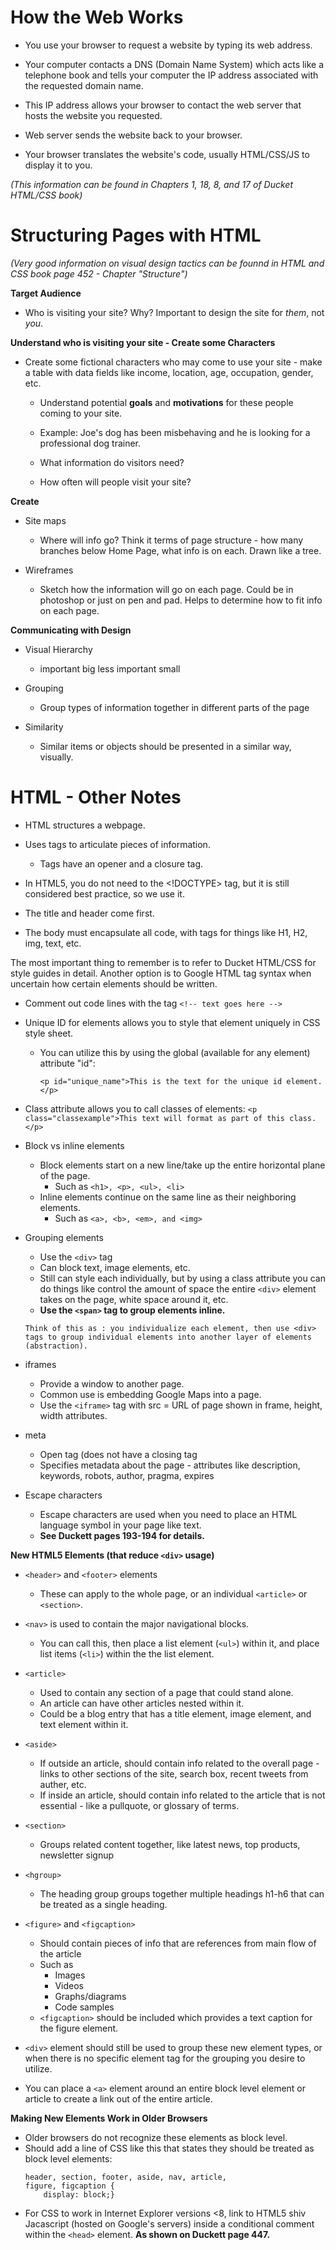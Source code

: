 # How the Web Works
- You use your browser to request a website by typing its web address.

- Your computer contacts a DNS (Domain Name System) which acts like a telephone book and tells your computer the IP address associated with the requested domain name.

- This IP address allows your browser to contact the web server that hosts the website you requested.

- Web server sends the website back to your browser.

- Your browser translates the website's code, usually HTML/CSS/JS to display it to you.

*(This information can be found in Chapters 1, 18, 8, and 17 of Ducket HTML/CSS book)*


# Structuring Pages with HTML

*(Very good information on visual design tactics can be founnd in HTML and CSS book page 452 - Chapter "Structure")*

**Target Audience**

- Who is visiting your site? Why? Important to design the site for *them*, not *you*.

**Understand who is visiting your site - Create some Characters**

- Create some fictional characters who may come to use your site - make a table with data fields like income, location, age, occupation, gender, etc.

    - Understand potential **goals** and **motivations** for these people coming to your site.

    - Example: Joe's dog has been misbehaving and he is looking for a professional dog trainer.

    - What information do visitors need?

    - How often will people visit your site?

**Create**

- Site maps

    - Where will info go? Think it terms of page structure - how many branches below Home Page, what info is on each. Drawn like a tree.

- Wireframes 

    - Sketch how the information will go on each page. Could be in photoshop or just on pen and pad. Helps to determine how to fit info on each page.

**Communicating with Design**

- Visual Hierarchy

    - important big less important small

- Grouping

    - Group types of information together in different parts of the page

- Similarity

    - Similar items or objects should be presented in a similar way, visually.

# HTML - Other Notes

- HTML structures a webpage.

- Uses tags to articulate pieces of information. 

    - Tags have an opener and a closure tag.

- In HTML5, you do not need to the <!DOCTYPE> tag, but it is still considered best practice, so we use it.

- The title and header come first.

- The body must encapsulate all code, with tags for things like H1, H2, img, text, etc. 

The most important thing to remember is to refer to Ducket HTML/CSS for style guides in detail.
Another option is to Google HTML tag syntax when uncertain how certain elements should be written.

- Comment out code lines with the tag ```<!-- text goes here -->```

- Unique ID for elements allows you to style that element uniquely in CSS style sheet.
    - You can utilize this by using the global (available for any element) attribute "id":
        ```
        <p id="unique_name">This is the text for the unique id element.</p>
        ```

- Class attribute allows you to call classes of elements:
        ```
        <p class="classexample">This text will format as part of this class.</p>
        ```

- Block vs inline elements
    - Block elements start on a new line/take up the entire horizontal plane of the page.
        - Such as  ```<h1>, <p>, <ul>, <li>```
    - Inline elements continue on the same line as their neighboring elements.
        - Such as ```<a>, <b>, <em>, and <img>```

- Grouping elements
    - Use the ```<div>``` tag
    - Can block text, image elements, etc.
    - Still can style each individually, but by using a class attribute you can do things like control the amount of space the entire ```<div>``` element takes on the page, white space around it, etc.
    - **Use the ```<span>``` tag to group elements inline.**

    ```
    Think of this as : you individualize each element, then use <div> tags to group individual elements into another layer of elements (abstraction).
    ```

- iframes
    - Provide a window to another page.
    - Common use is embedding Google Maps into a page.
    - Use the ```<iframe>``` tag with src = URL of page shown in frame, height, width attributes.

- meta
    - Open tag (does not have a closing tag
    - Specifies metadata about the page - attributes like description, keywords, robots, author, pragma, expires

- Escape characters
     - Escape characters are used when you need to place an HTML language symbol in your page like text.
     - **See Duckett pages 193-194 for details.**

**New HTML5 Elements (that reduce ```<div>``` usage)**

- ```<header>``` and ```<footer>``` elements
    - These can apply to the whole page, or an individual ```<article>``` or ```<section>```.

- ```<nav>``` is used to contain the major navigational blocks.
    - You can call this, then place a list element (```<ul>```) within it, and place list items (```<li>```) within the the list element.

- ```<article>```
    - Used to contain any section of a page that could stand alone.
    - An article can have other articles nested within it.
    - Could be a blog entry that has a title element, image element, and text element within it.

- ```<aside>```
    - If outside an article, should contain info related to the overall page - links to other sections of the site, search box, recent tweets from auther, etc.
    - If inside an article, should contain info related to the article that is not essential - like a pullquote, or glossary of terms.

- ```<section>```
    - Groups related content together, like latest news, top products, newsletter signup

- ```<hgroup>```
    - The heading group groups together multiple headings h1-h6 that can be treated as a single heading.

- ```<figure>``` and ```<figcaption>```
    - Should contain pieces of info that are references from main flow of the article
    - Such as
        - Images
        - Videos
        - Graphs/diagrams
        - Code samples
    - ```<figcaption>``` should be included which provides a text caption for the figure element.

- ```<div>``` element should still be used to group these new element types, or when there is no specific element tag for the grouping you desire to utilize.

- You can place a ```<a>``` element around an entire block level element or article to create a link out of the entire article.

**Making New Elements Work in Older Browsers**

- Older browsers do not recognize these elements as block level. 
- Should add a line of CSS like this that states they should be treated as block level elements:
    ```
    header, section, footer, aside, nav, article,
    figure, figcaption {
        display: block;}
    ```
- For CSS to work in Internet Explorer versions <8, link to HTML5 shiv Jacascript (hosted on Google's servers) inside a conditional comment within the ```<head>``` element. **As shown on Duckett page 447.**



